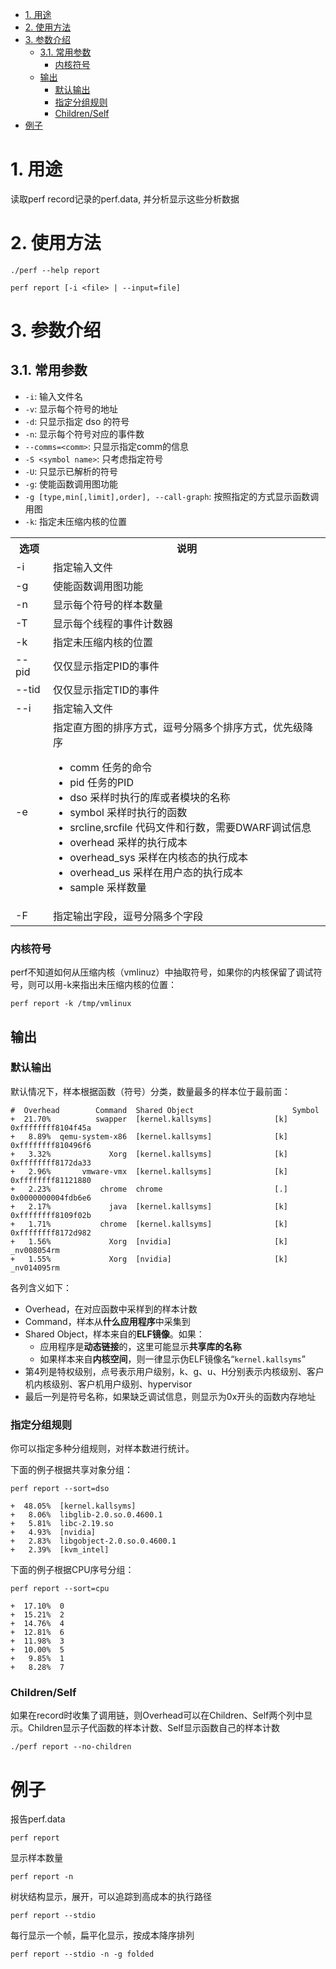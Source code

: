 
<!-- @import "[TOC]" {cmd="toc" depthFrom=1 depthTo=6 orderedList=false} -->

<!-- code_chunk_output -->

- [1. 用途](#1-用途)
- [2. 使用方法](#2-使用方法)
- [3. 参数介绍](#3-参数介绍)
  - [3.1. 常用参数](#31-常用参数)
    - [内核符号](#内核符号)
  - [输出](#输出)
    - [默认输出](#默认输出)
    - [指定分组规则](#指定分组规则)
    - [Children/Self](#childrenself)
- [例子](#例子)

<!-- /code_chunk_output -->

# 1. 用途

读取perf record记录的perf.data, 并分析显示这些分析数据

# 2. 使用方法

```
./perf --help report
```

```
perf report [-i <file> | --input=file]
```

# 3. 参数介绍

## 3.1. 常用参数

* `-i`: 输入文件名
* `-v`: 显示每个符号的地址
* `-d`: 只显示指定 dso 的符号
* `-n`: 显示每个符号对应的事件数
* `--comms=<comm>`: 只显示指定comm的信息
* `-S <symbol name>`: 只考虑指定符号 
* `-U`: 只显示已解析的符号
* `-g`: 使能函数调用图功能
* `-g [type,min[,limit],order], --call-graph`: 按照指定的方式显示函数调用图
* `-k`: 指定未压缩内核的位置

<table>
    <tr>
        <th>选项</th>
        <th>说明</th>
    </tr>
    <tr>
        <td>-i</td>
        <td>指定输入文件</td>
    </tr>
    <tr>
        <td>-g</td>
        <td>使能函数调用图功能</td>
    </tr>
    <tr>
        <td>-n</td>
        <td>显示每个符号的样本数量</td>
    </tr>
    <tr>
        <td>-T</td>
        <td>显示每个线程的事件计数器</td>
    </tr>
    <tr>
        <td>-k</td>
        <td>指定未压缩内核的位置</td>
    </tr>
    <tr>
        <td>--pid</td>
        <td>仅仅显示指定PID的事件</td>
    </tr>
    <tr>
        <td>--tid</td>
        <td>仅仅显示指定TID的事件</td>
    </tr>
    <tr>
        <td>--i</td>
        <td>指定输入文件</td>
    </tr>
    <tr>
        <td>-e</td>
        <td>
        指定直方图的排序方式，逗号分隔多个排序方式，优先级降序<br>
        <ul>
        <li>comm 任务的命令</li>
        <li>pid 任务的PID</li>
        <li>dso 采样时执行的库或者模块的名称</li>
        <li>symbol 采样时执行的函数</li>
        <li>srcline,srcfile 代码文件和行数，需要DWARF调试信息</li>
        <li>overhead 采样的执行成本</li>
        <li>overhead_sys 采样在内核态的执行成本</li>
        <li>overhead_us 采样在用户态的执行成本</li>
        <li>sample 采样数量</li>
        </ul>
        </td>
    </tr>
    <tr>
        <td>-F</td>
        <td>指定输出字段，逗号分隔多个字段</td>
    </tr>
</table>

### 内核符号

perf不知道如何从压缩内核（vmlinuz）中抽取符号，如果你的内核保留了调试符号，则可以用-k来指出未压缩内核的位置：

```
perf report -k /tmp/vmlinux
```

## 输出

### 默认输出

默认情况下，样本根据函数（符号）分类，数量最多的样本位于最前面：

```
#  Overhead        Command  Shared Object                      Symbol
+  21.70%          swapper  [kernel.kallsyms]              [k] 0xffffffff8104f45a
+   8.89%  qemu-system-x86  [kernel.kallsyms]              [k] 0xffffffff810496f6
+   3.32%             Xorg  [kernel.kallsyms]              [k] 0xffffffff8172da33
+   2.96%       vmware-vmx  [kernel.kallsyms]              [k] 0xffffffff81121880
+   2.23%           chrome  chrome                         [.] 0x0000000004fdb6e6
+   2.17%             java  [kernel.kallsyms]              [k] 0xffffffff8109f02b
+   1.71%           chrome  [kernel.kallsyms]              [k] 0xffffffff8172d982
+   1.56%             Xorg  [nvidia]                       [k] _nv008054rm
+   1.55%             Xorg  [nvidia]                       [k] _nv014095rm
```

各列含义如下：

* Overhead，在对应函数中采样到的样本计数
* Command，样本从**什么应用程序**中采集到
* Shared Object，样本来自的**ELF镜像**。如果：
  * 应用程序是**动态链接**的，这里可能显示**共享库的名称**
  * 如果样本来自**内核空间**，则一律显示伪ELF镜像名“`kernel.kallsyms`”
* 第4列是特权级别，点号表示用户级别，k、g、u、H分别表示内核级别、客户机内核级别、客户机用户级别、hypervisor
* 最后一列是符号名称，如果缺乏调试信息，则显示为0x开头的函数内存地址

### 指定分组规则

你可以指定多种分组规则，对样本数进行统计。

下面的例子根据共享对象分组：

```
perf report --sort=dso
 
+  48.05%  [kernel.kallsyms]                                                                                                                                                             
+   8.06%  libglib-2.0.so.0.4600.1                                                                                                                                                       
+   5.81%  libc-2.19.so                                                                                                                                                                  
+   4.93%  [nvidia]                                                                                                                                                                      
+   2.83%  libgobject-2.0.so.0.4600.1                                                                                                                                                    
+   2.39%  [kvm_intel]  
```

下面的例子根据CPU序号分组：

```
perf report --sort=cpu
 
+  17.10%  0                                                                                                                                                                             
+  15.21%  2                                                                                                                                                                             
+  14.76%  4                                                                                                                                                                             
+  12.81%  6                                                                                                                                                                             
+  11.98%  3                                                                                                                                                                             
+  10.00%  5                                                                                                                                                                             
+   9.85%  1                                                                                                                                                                             
+   8.28%  7  
```

### Children/Self

如果在record时收集了调用链，则Overhead可以在Children、Self两个列中显示。Children显示子代函数的样本计数、Self显示函数自己的样本计数

```
./perf report --no-children
```

# 例子

报告perf.data

```
perf report
```
显示样本数量

```
perf report -n
```

树状结构显示，展开，可以追踪到高成本的执行路径

```
perf report --stdio
```

每行显示一个帧，扁平化显示，按成本降序排列

```
perf report --stdio -n -g folded
```